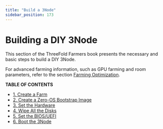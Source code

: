 ```yaml
---
title: "Build a 3Node"
sidebar_position: 173
---
```


<h1>  Building a DIY 3Node </h1>

This section of the ThreeFold Farmers book presents the necessary and basic steps to build a DIY 3Node.

For advanced farming information, such as GPU farming and room parameters, refer to the section [Farming Optimization](../farming_optimization/farming_optimization.md).

**TABLE OF CONTENTS**

- [1. Create a Farm](./1_create_farm.md)
- [2. Create a Zero-OS Bootstrap Image](./2_bootstrap_image.md)
- [3. Set the Hardware](./3_set_hardware.md)
- [4. Wipe All the Disks](./4_wipe_all_disks.md)
- [5. Set the BIOS/UEFI](./5_set_bios_uefi.md)
- [6. Boot the 3Node](./6_boot_3node.md)